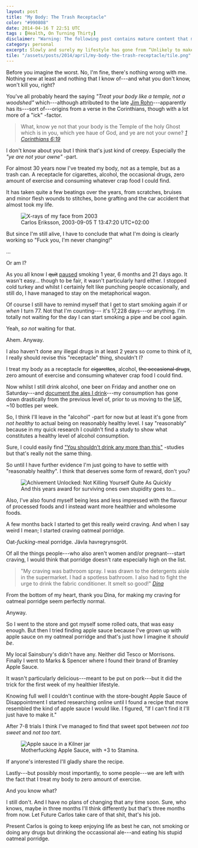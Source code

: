 ```yaml
---
layout: post
title: "My Body: The Trash Receptacle"
color: "#990808"
date: 2014-04-16 T 22:51 UTC
tags : [Health, On Turning Thirty]
disclaimer: "Warning: The following post contains mature content that may not be suitable for the sensitive reader. Viewer discretion is advised."
category: personal
excerpt: Slowly and surely my lifestyle has gone from “Unlikely to make it to 20” to “Coronary Heart Disease in mid-forties” and finally to “Might make to 77.”
tile: "/assets/posts/2014/april/my-body-the-trash-receptacle/tile.png"
---
```

Before you imagine the worst. No, I'm fine, there's nothing wrong with me. Nothing new at least and nothing that I know of---and what you don't know, won't kill you, right?

You've all probably heard the saying *"Treat your body like a temple, not a woodshed"* which---although attributed to the late [Jim Rohn][jim]---apparently has its---sort of---origins from a verse in the Corinthians, though with a lot more of a "ick" -factor.

> What, know ye not that your body is the Temple of the holy Ghost which is in you, which yee haue of God, and ye are not your owne? <cite>[1 Corinthians 6:19][bible]</cite>

I don't know about you but I think that's just kind of creepy. Especially the *"ye are not your owne"* -part.

For almost 30 years now I've treated my body, not as a temple, but as a trash can. A receptacle for cigarettes, alcohol, the occasional drugs, zero amount of exercise and consuming whatever crap food I could find.

It has taken quite a few beatings over the years, from scratches, bruises and minor flesh wounds to stitches, bone grafting and the car accident that almost took my life.

<div>
<figure>
	<img class="js-lazy-load" data-original="/assets/posts/2014/april/my-body-the-trash-receptacle/x-rays-of-carlos-erikssons-face.jpg" alt="X-rays of my face from 2003">
	<figcaption>Carlos Eriksson, 2003-09-05 T 13:47:20 UTC+02:00</figcaption>
</figure>
</div>


But since I'm still alive, I have to conclude that what I'm doing is clearly working so "Fuck you, I'm never changing!"

...

Or am I?

As you all know I <del>quit</del> <ins>paused</ins> smoking 1 year, 6 months and 21 days ago. It wasn't easy... though to be fair, it wasn't particularly hard either. I stopped cold turkey and whilst I certainly felt like punching people occasionally, and still do, I have managed to stay on the metaphorical wagon.

Of course I still have to remind myself that I get to start smoking again if or *when* I turn 77. Not that I'm counting--- it's 17,228 days---or anything. I'm totally not waiting for the day I can start smoking a pipe and be cool again.

Yeah, *so not* waiting for that.

Ahem. Anyway.

I also haven't done any illegal drugs in at least 2 years so come to think of it, I really should revise this "receptacle" thing, shouldn't I?

I treat my body as a receptacle for <del>cigarettes</del>, alcohol, <del>the occasional drugs</del>, zero amount of exercise and consuming whatever crap food I could find.

Now whilst I still drink alcohol, one beer on Friday and another one on Saturday---and [document the ales I drink][ale]---my consumption has gone down drastically from the previous level of, prior to us moving to the <abbr title="United Kingdom">UK</abbr>, ~10 bottles per week.

So, I think I'll leave in the "alcohol" -part for now but at least it's gone from *not healthy* to actual being on reasonably healthy level. I say "reasonably" because in my quick research I couldn't find a study to show what constitutes a healthy level of alcohol consumption.

Sure, I could easily find ["You shouldn't drink any more than this"][study] -studies but that's really not the same thing.

So until I have further evidence I'm just going to have to settle with "reasonably healthy". I think that deserves some form of reward, don't you?

<div>
<figure>
	<img class="js-lazy-load" data-original="/assets/posts/2014/april/my-body-the-trash-receptacle/level-up.png" alt="Achivement Unlocked: Not Killing Yourself Quite As Quickly">
<figcaption>And this years award for surviving ones own stupidity goes to...</figcaption>
</figure>
</div>


Also, I've also found myself being less and less impressed with the flavour of processed foods and I instead want more healthier and wholesome foods.

A few months back I started to get this really weird craving. And when I say weird I mean; I started craving oatmeal porridge.

Oat-*fucking*-meal porridge. <span lang="sv">Jävla havregrynsgröt</span>.

Of all the things people---who also aren't women and/or pregnant---start craving, I would think that porridge doesn't rate especially high on the list.

> "My craving was bathroom spray. I was drawn to the detergents aisle in the supermarket. I had a spotless bathroom. I also had to fight the urge to drink the fabric conditioner. It smelt so good!" <cite>[Dina][dina]</cite>

From the bottom of my heart, thank you Dina, for making my craving for oatmeal porridge seem perfectly normal.

Anyway.

So I went to the store and got myself some rolled oats, that was easy enough. But then I tried finding apple sauce because I've grown up with apple sauce on my oatmeal porridge and that's just how I imagine it *should be*.

My local Sainsbury's didn't have any. Neither did Tesco or Morrisons. Finally I went to Marks & Spencer where I found their brand of Bramley Apple Sauce.

It wasn't particularly delicious---meant to be put on pork---but it did the trick for the first week of my healthier lifestyle.

Knowing full well I couldn't continue with the store-bought Apple Sauce of Disappointment I started researching online until I found a recipe that more resembled the kind of apple sauce I would like. I figured, "If I can't find it I'll just have to make it."

After 7-8 trials I think I've managed to find that sweet spot between *not too sweet* and *not too tart*.

<div>
<figure>
	<img class="js-lazy-load" data-original="/assets/posts/2014/april/my-body-the-trash-receptacle/apple-sauce-by-carlos-eriksson.jpg" alt="Apple sauce in a Kilner jar">
	<figcaption>Motherfucking Apple Sauce, with +3 to Stamina.</figcaption>
</figure>
</div>

If anyone's interested I'll gladly share the recipe.

Lastly---but possibly most importantly, to some people---we are left with the fact that I treat my body to zero amount of exercise.

And you know what?

I still don't. And I have no plans of changing that any time soon. Sure, who knows, maybe in three months I'll think differently but that's three months from now. Let Future Carlos take care of that shit, that's his job. 

Present Carlos is going to keep enjoying life as best he can, not smoking or doing any drugs but drinking the occassional ale---and eating his stupid oatmeal porridge.


[bible]: http://www.kingjamesbibleonline.org/1-Corinthians-6-19/
[jim]: http://en.wikipedia.org/wiki/Jim_Rohn
[ale]: https://twitter.com/Alesploration
[last-week]: http://carloseriksson.com/blog/veni-vidi-edi-vii
[study]: http://www.dukechronicle.com/articles/2012/11/20/duke-study-ties-college-binge-drinking-stress
[dina]: http://www.babycentre.co.uk/a4444/top-pregnancy-cravings